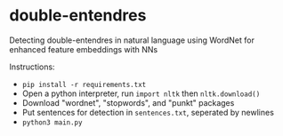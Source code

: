 # double-entendres
Detecting double-entendres in natural language using WordNet for enhanced feature embeddings with NNs

Instructions:
 - `pip install -r requirements.txt`
 - Open a python interpreter, run `import nltk` then `nltk.download()`
 - Download "wordnet", "stopwords", and "punkt" packages
 - Put sentences for detection in `sentences.txt`, seperated by newlines
 - `python3 main.py`
